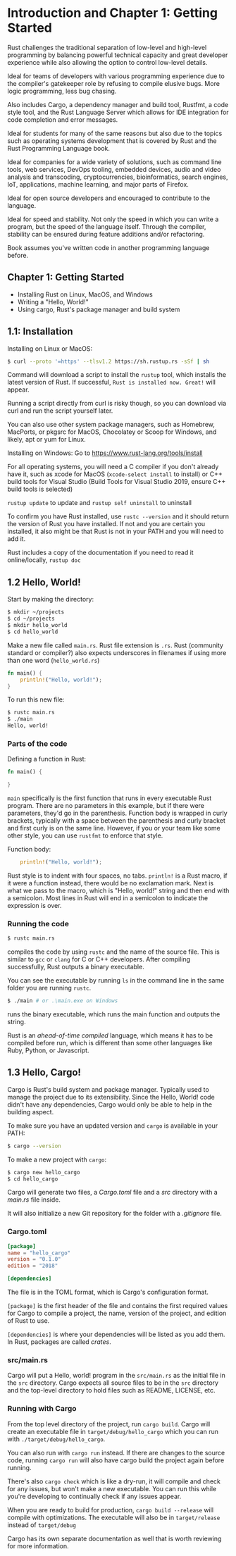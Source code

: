 # Introduction and Chapter 1: Getting Started

Rust challenges the traditional separation of low-level and high-level programming by balancing powerful technical capacity and great developer experience while also allowing the option to control low-level details.

Ideal for teams of developers with various programming experience due to the compiler's gatekeeper role by refusing to compile elusive bugs.  More logic programming, less bug chasing.

Also includes Cargo, a dependency manager and build tool, Rustfmt, a code style tool, and the Rust Language Server which allows for IDE integration for code completion and error messages.

Ideal for students for many of the same reasons but also due to the topics such as operating systems development that is covered by Rust and the Rust Programming Language book.

Ideal for companies for a wide variety of solutions, such as command line tools, web services, DevOps tooling, embedded devices, audio and video analysis and transcoding, cryptocurrencies, bioinformatics, search engines, IoT, applications, machine learning, and major parts of Firefox.

Ideal for open source developers and encouraged to contribute to the language.

Ideal for speed and stability.  Not only the speed in which you can write a program, but the speed of the language itself.  Through the compiler, stability can be ensured during feature additions and/or refactoring.

Book assumes you've written code in another programming language before.

## Chapter 1: Getting Started

- Installing Rust on Linux, MacOS, and Windows
- Writing a "Hello, World!"
- Using cargo, Rust's package manager and build system

## 1.1: Installation

Installing on Linux or MacOS:
```bash
$ curl --proto '=https' --tlsv1.2 https://sh.rustup.rs -sSf | sh
```

Command will download a script to install the `rustup` tool, which installs the latest version of Rust.  If successful, `Rust is installed now. Great!` will appear.

Running a script directly from curl is risky though, so you can download via curl and run the script yourself later.

You can also use other system package managers, such as Homebrew, MacPorts, or pkgsrc for MacOS, Chocolatey or Scoop for Windows, and likely, apt or yum for Linux.

Installing on Windows:
Go to https://www.rust-lang.org/tools/install

For all operating systems, you will need a C compiler if you don't already have it, such as xcode for MacOS (`xcode-select install` to install) or C++ build tools for Visual Studio (Build Tools for Visual Studio 2019, ensure C++ build tools is selected)

`rustup update` to update and `rustup self uninstall` to uninstall

To confirm you have Rust installed, use `rustc --version` and it should return the version of Rust you have installed.  If not and you are certain you installed, it also might be that Rust is not in your PATH and you will need to add it.

Rust includes a copy of the documentation if you need to read it online/locally, `rustup doc`

## 1.2 Hello, World!

Start by making the directory:
```bash
$ mkdir ~/projects
$ cd ~/projects
$ mkdir hello_world
$ cd hello_world
```

Make a new file called `main.rs`. Rust file extension is `.rs`.  Rust (community standard or compiler?) also expects underscores in filenames if using more than one word (`hello_world.rs`)

```Rust
fn main() {
    println!("Hello, world!");
}
```

To run this new file:

```bash
$ rustc main.rs
$ ./main
Hello, world!
```

### Parts of the code

Defining a function in Rust:
```Rust
fn main() {

}
```
`main` specifically is the first function that runs in every executable Rust program.  There are no parameters in this example, but if there were parameters, they'd go in the parenthesis.  Function body is wrapped in curly brackets, typically with a space between the parenthesis and curly bracket and first curly is on the same line.  However, if you or your team like some other style, you can use `rustfmt` to enforce that style.

Function body:
```Rust
    println!("Hello, world!");
```

Rust style is to indent with four spaces, no tabs.  `println!` is a Rust macro, if it were a function instead, there would be no exclamation mark.  Next is what we pass to the macro, which is "Hello, world!" string and then end with a semicolon.  Most lines in Rust will end in a semicolon to indicate the expression is over.


### Running the code
```bash
$ rustc main.rs
```
compiles the code by using `rustc` and the name of the source file.  This is similar to `gcc` or `clang` for C or C++ developers.  After compiling successfully, Rust outputs a binary executable.

You can see the executable by running `ls` in the command line in the same folder you are running `rustc`.

```bash
$ ./main # or .\main.exe on Windows
```
runs the binary executable, which runs the main function and outputs the string.

Rust is an _ahead-of-time compiled_ language, which means it has to be compiled before run, which is different than some other languages like Ruby, Python, or Javascript.

## 1.3 Hello, Cargo!
Cargo is Rust's build system and package manager.  Typically used to manage the project due to its extensibility.  Since the Hello, World! code didn't have any dependencies, Cargo would only be able to help in the building aspect.

To make sure you have an updated version and `cargo` is available in your PATH:
```bash
$ cargo --version
```

To make a new project with `cargo`:
```bash
$ cargo new hello_cargo
$ cd hello_cargo
```

Cargo will generate two files, a _Cargo.toml_ file and a _src_ directory with a _main.rs_ file inside.

It will also initialize a new Git repository for the folder with a _.gitignore_ file.

### Cargo.toml
```toml
[package]
name = "hello_cargo"
version = "0.1.0"
edition = "2018"

[dependencies]
```

The file is in the TOML format, which is Cargo's configuration format.

`[package]` is the first header of the file and contains the first required values for Cargo to compile a project, the name, version of the project, and edition of Rust to use.

`[dependencies]` is where your dependencies will be listed as you add them.  In Rust, packages are called _crates_.

### src/main.rs

Cargo will put a Hello, world! program in the `src/main.rs` as the initial file in the `src` directory.  Cargo expects all source files to be in the `src` directory and the top-level directory to hold files such as README, LICENSE, etc.

### Running with Cargo

From the top level directory of the project, run `cargo build`.  Cargo will create an executable file in `target/debug/hello_cargo` which you can run with `./target/debug/hello_cargo`.

You can also run with `cargo run` instead.  If there are changes to the source code, running `cargo run` will also have cargo build the project again before running.

There's also `cargo check` which is like a dry-run, it will compile and check for any issues, but won't make a new executable.  You can run this while you're developing to continually check if any issues appear.

When you are ready to build for production, `cargo build --release` will compile with optimizations.  The executable will also be in `target/release` instead of `target/debug`

Cargo has its own separate documentation as well that is worth reviewing for more information.
